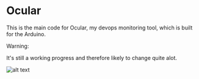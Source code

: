 Ocular
======

This is the main code for Ocular, my devops monitoring tool, which is built for the Arduino.

Warning:

It's still a working progress and therefore likely to change quite alot.

![alt text](http://raw.github.com/baphled/Ocular/master/breadboard.png "Ocular breadboard diagram")
